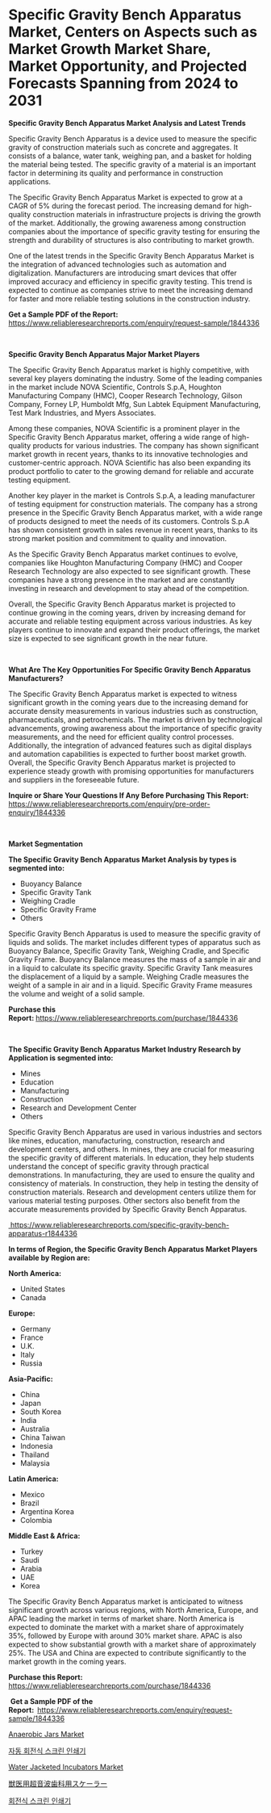 <p><h1>Specific Gravity Bench Apparatus Market, Centers on Aspects such as Market Growth Market Share, Market Opportunity, and Projected Forecasts Spanning from 2024 to 2031</h1></p><p><strong>Specific Gravity Bench Apparatus Market Analysis and Latest Trends</strong></p>
<p><p>Specific Gravity Bench Apparatus is a device used to measure the specific gravity of construction materials such as concrete and aggregates. It consists of a balance, water tank, weighing pan, and a basket for holding the material being tested. The specific gravity of a material is an important factor in determining its quality and performance in construction applications.</p><p>The Specific Gravity Bench Apparatus Market is expected to grow at a CAGR of 5% during the forecast period. The increasing demand for high-quality construction materials in infrastructure projects is driving the growth of the market. Additionally, the growing awareness among construction companies about the importance of specific gravity testing for ensuring the strength and durability of structures is also contributing to market growth.</p><p>One of the latest trends in the Specific Gravity Bench Apparatus Market is the integration of advanced technologies such as automation and digitalization. Manufacturers are introducing smart devices that offer improved accuracy and efficiency in specific gravity testing. This trend is expected to continue as companies strive to meet the increasing demand for faster and more reliable testing solutions in the construction industry.</p></p>
<p><strong>Get a Sample PDF of the Report:&nbsp;</strong> <a href="https://www.reliableresearchreports.com/enquiry/request-sample/1844336">https://www.reliableresearchreports.com/enquiry/request-sample/1844336</a></p>
<p>&nbsp;</p>
<p><strong>Specific Gravity Bench Apparatus Major Market Players</strong></p>
<p><p>The Specific Gravity Bench Apparatus market is highly competitive, with several key players dominating the industry. Some of the leading companies in the market include NOVA Scientific, Controls S.p.A, Houghton Manufacturing Company (HMC), Cooper Research Technology, Gilson Company, Forney LP, Humboldt Mfg, Sun Labtek Equipment Manufacturing, Test Mark Industries, and Myers Associates.</p><p>Among these companies, NOVA Scientific is a prominent player in the Specific Gravity Bench Apparatus market, offering a wide range of high-quality products for various industries. The company has shown significant market growth in recent years, thanks to its innovative technologies and customer-centric approach. NOVA Scientific has also been expanding its product portfolio to cater to the growing demand for reliable and accurate testing equipment.</p><p>Another key player in the market is Controls S.p.A, a leading manufacturer of testing equipment for construction materials. The company has a strong presence in the Specific Gravity Bench Apparatus market, with a wide range of products designed to meet the needs of its customers. Controls S.p.A has shown consistent growth in sales revenue in recent years, thanks to its strong market position and commitment to quality and innovation.</p><p>As the Specific Gravity Bench Apparatus market continues to evolve, companies like Houghton Manufacturing Company (HMC) and Cooper Research Technology are also expected to see significant growth. These companies have a strong presence in the market and are constantly investing in research and development to stay ahead of the competition.</p><p>Overall, the Specific Gravity Bench Apparatus market is projected to continue growing in the coming years, driven by increasing demand for accurate and reliable testing equipment across various industries. As key players continue to innovate and expand their product offerings, the market size is expected to see significant growth in the near future.</p></p>
<p>&nbsp;</p>
<p><strong>What Are The Key Opportunities For Specific Gravity Bench Apparatus Manufacturers?</strong></p>
<p><p>The Specific Gravity Bench Apparatus market is expected to witness significant growth in the coming years due to the increasing demand for accurate density measurements in various industries such as construction, pharmaceuticals, and petrochemicals. The market is driven by technological advancements, growing awareness about the importance of specific gravity measurements, and the need for efficient quality control processes. Additionally, the integration of advanced features such as digital displays and automation capabilities is expected to further boost market growth. Overall, the Specific Gravity Bench Apparatus market is projected to experience steady growth with promising opportunities for manufacturers and suppliers in the foreseeable future.</p></p>
<p><strong>Inquire or Share Your Questions If Any Before Purchasing This Report:</strong> <a href="https://www.reliableresearchreports.com/enquiry/pre-order-enquiry/1844336">https://www.reliableresearchreports.com/enquiry/pre-order-enquiry/1844336</a></p>
<p>&nbsp;</p>
<p><strong>Market Segmentation</strong></p>
<p><strong>The Specific Gravity Bench Apparatus Market Analysis by types is segmented into:</strong></p>
<p><ul><li>Buoyancy Balance</li><li>Specific Gravity Tank</li><li>Weighing Cradle</li><li>Specific Gravity Frame</li><li>Others</li></ul></p>
<p><p>Specific Gravity Bench Apparatus is used to measure the specific gravity of liquids and solids. The market includes different types of apparatus such as Buoyancy Balance, Specific Gravity Tank, Weighing Cradle, and Specific Gravity Frame. Buoyancy Balance measures the mass of a sample in air and in a liquid to calculate its specific gravity. Specific Gravity Tank measures the displacement of a liquid by a sample. Weighing Cradle measures the weight of a sample in air and in a liquid. Specific Gravity Frame measures the volume and weight of a solid sample.</p></p>
<p><strong>Purchase this Report:&nbsp;</strong><a href="https://www.reliableresearchreports.com/purchase/1844336">https://www.reliableresearchreports.com/purchase/1844336</a></p>
<p>&nbsp;</p>
<p><strong>The Specific Gravity Bench Apparatus Market Industry Research by Application is segmented into:</strong></p>
<p><ul><li>Mines</li><li>Education</li><li>Manufacturing</li><li>Construction</li><li>Research and Development Center</li><li>Others</li></ul></p>
<p><p>Specific Gravity Bench Apparatus are used in various industries and sectors like mines, education, manufacturing, construction, research and development centers, and others. In mines, they are crucial for measuring the specific gravity of different materials. In education, they help students understand the concept of specific gravity through practical demonstrations. In manufacturing, they are used to ensure the quality and consistency of materials. In construction, they help in testing the density of construction materials. Research and development centers utilize them for various material testing purposes. Other sectors also benefit from the accurate measurements provided by Specific Gravity Bench Apparatus.</p></p>
<p><a href="https://www.reliableresearchreports.com/specific-gravity-bench-apparatus-r1844336">&nbsp;https://www.reliableresearchreports.com/specific-gravity-bench-apparatus-r1844336</a></p>
<p><strong>In terms of Region, the Specific Gravity Bench Apparatus Market Players available by Region are:</strong></p>
<p>
    <p> <strong> North America: </strong>
        <ul>
            <li>United States</li>
            <li>Canada</li>
        </ul>
        </p> 
    <p> <strong> Europe: </strong>
        <ul>
            <li>Germany</li>
            <li>France</li>
            <li>U.K.</li>
            <li>Italy</li>
            <li>Russia</li>
        </ul>
        </p> 
    <p> <strong> Asia-Pacific: </strong>
        <ul>
            <li>China</li>
            <li>Japan</li>
            <li>South Korea</li>
            <li>India</li>
            <li>Australia</li>
            <li>China Taiwan</li>
            <li>Indonesia</li>
            <li>Thailand</li>
            <li>Malaysia</li>
        </ul>
        </p> 
    <p> <strong> Latin America: </strong>
        <ul>
            <li>Mexico</li>
            <li>Brazil</li>
            <li>Argentina Korea</li>
            <li>Colombia</li>
        </ul>
        </p> 
    <p> <strong> Middle East & Africa: </strong>
        <ul>
            <li>Turkey</li>
            <li>Saudi</li>
            <li>Arabia</li>
            <li>UAE</li>
            <li>Korea</li>
        </ul>
    </p>
    </p>
<p><p>The Specific Gravity Bench Apparatus market is anticipated to witness significant growth across various regions, with North America, Europe, and APAC leading the market in terms of market share. North America is expected to dominate the market with a market share of approximately 35%, followed by Europe with around 30% market share. APAC is also expected to show substantial growth with a market share of approximately 25%. The USA and China are expected to contribute significantly to the market growth in the coming years.</p></p>
<p><strong>Purchase this Report: </strong><a href="https://www.reliableresearchreports.com/purchase/1844336">https://www.reliableresearchreports.com/purchase/1844336</a></p>
<p>&nbsp;<strong>Get a Sample PDF of the Report:&nbsp;&nbsp;</strong><a href="https://www.reliableresearchreports.com/enquiry/request-sample/1844336">https://www.reliableresearchreports.com/enquiry/request-sample/1844336</a></p>
<p><strong></strong></p>
<p><p><a href="https://github.com/sowravmitra0/Market-Research-Report-List-1/blob/main/anaerobic-jars-market.md">Anaerobic Jars Market</a></p><p><a href="https://github.com/AlbertotDouglas44367/Market-Research-Report-List-2/blob/main/7580460176751.md">자동 회전식 스크린 인쇄기</a></p><p><a href="https://github.com/maesanjaya8/Market-Research-Report-List-1/blob/main/water-jacketed-incubators-market.md">Water Jacketed Incubators Market</a></p><p><a href="https://github.com/KenyonJohns/Market-Research-Report-List-1/blob/main/2792256164037.md">獣医用超音波歯科用スケーラー</a></p><p><a href="https://github.com/tasfiyaj85/Market-Research-Report-List-1/blob/main/9797370176750.md">회전식 스크린 인쇄기</a></p></p>